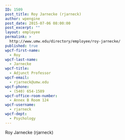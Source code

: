 ```yaml
---
ID: 1509
post_title: Roy Jarnecke (rjarneck)
author: wpengine
post_date: 2015-07-06 08:00:00
post_excerpt: ""
layout: employee
permalink: >
  http://www.umw.edu/directory/employee/roy-jarnecke/
published: true
wpcf-first-name:
  - Roy
wpcf-last-name:
  - Jarnecke
wpcf-title:
  - Adjunct Professor
wpcf-email:
  - rjarneck@umw.edu
wpcf-phone:
  - (540) 654-1589
wpcf-office-room-number:
  - Annex B Room 124
wpcf-username:
  - rjarneck
wpcf-dept:
  - Psychology
---
```

Roy Jarnecke (rjarneck)